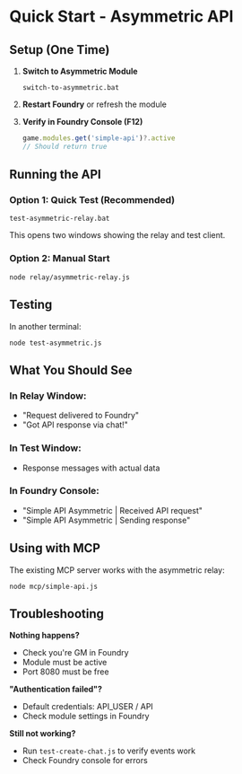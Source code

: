# Quick Start - Asymmetric API

## Setup (One Time)

1. **Switch to Asymmetric Module**
   ```
   switch-to-asymmetric.bat
   ```

2. **Restart Foundry** or refresh the module

3. **Verify in Foundry Console (F12)**
   ```javascript
   game.modules.get('simple-api')?.active
   // Should return true
   ```

## Running the API

### Option 1: Quick Test (Recommended)
```
test-asymmetric-relay.bat
```
This opens two windows showing the relay and test client.

### Option 2: Manual Start
```
node relay/asymmetric-relay.js
```

## Testing

In another terminal:
```
node test-asymmetric.js
```

## What You Should See

### In Relay Window:
- "Request delivered to Foundry"
- "Got API response via chat!"

### In Test Window:
- Response messages with actual data

### In Foundry Console:
- "Simple API Asymmetric | Received API request"
- "Simple API Asymmetric | Sending response"

## Using with MCP

The existing MCP server works with the asymmetric relay:
```
node mcp/simple-api.js
```

## Troubleshooting

**Nothing happens?**
- Check you're GM in Foundry
- Module must be active
- Port 8080 must be free

**"Authentication failed"?**
- Default credentials: API_USER / API
- Check module settings in Foundry

**Still not working?**
- Run `test-create-chat.js` to verify events work
- Check Foundry console for errors